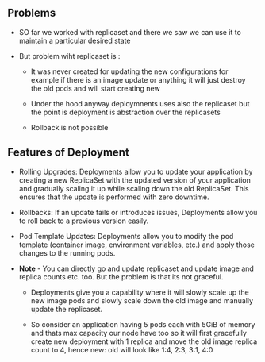 ## Problems

* SO far we worked with replicaset and there we saw we can use it to maintain a particular desired state

* But problem wiht replicaset is :
    * It was never created for updating the new configurations for example if there is an image update or anything it will just destroy the old pods and will start creating new
    * Under the hood anyway deploymnents uses also the replicaset but the point is deployment is abstraction over the replicasets

    * Rollback is not possible


## Features of Deployment

* Rolling Upgrades: Deployments allow you to update your application by creating a new ReplicaSet with the updated version of your application and gradually scaling it up while scaling down the old ReplicaSet. This ensures that the update is performed with zero downtime.

* Rollbacks: If an update fails or introduces issues, Deployments allow you to roll back to a previous version easily.

* Pod Template Updates: Deployments allow you to modify the pod template (container image, environment variables, etc.) and apply those changes to the running pods.

* **Note** - You can directly go and update replicaset and update image and replica counts etc. too. But the problem is that its not graceful. 
    * Deployments give you a capability where it will slowly scale up the new image pods and slowly scale down the old image and manually update the replicaset.

    * So consider an application having 5 pods each with 5GiB of memory and thats max capacity our node have too so it will first gracefully create new deployment with 1 replica and move the old image replica count to 4, hence new: old will look like 1:4, 2:3, 3:1, 4:0 